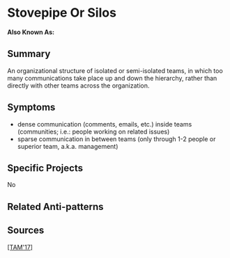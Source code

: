 # Stovepipe Or Silos
**Also Known As:**
## Summary
An organizational structure of isolated or semi-isolated teams, in which too many communications take place up and down the hierarchy, rather than directly with other teams across the organization.
## Symptoms
 - dense communication (comments, emails, etc.) inside teams (communities; i.e.: people working on related issues)
 - sparse communication in between teams (only through 1-2 people or superior team, a.k.a. management)
## Specific Projects
No
## Related Anti-patterns
## Sources
[[TAM'17]](../References.md)
